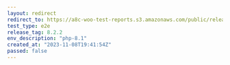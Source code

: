 ```yaml
---
layout: redirect
redirect_to: https://a8c-woo-test-reports.s3.amazonaws.com/public/release/8.2.2/php-8.1/e2e/index.html
test_type: e2e
release_tag: 8.2.2
env_description: "php-8.1"
created_at: "2023-11-08T19:41:54Z"
passed: false
---
```

